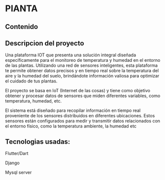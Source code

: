# PIANTA

## Contenido

## Descripcion del proyecto

Una plataforma IOT que presenta una solución integral diseñada específicamente para el monitoreo de temperatura y humedad en el entorno de las plantas. Utilizando una red de sensores inteligentes, esta plataforma te permite obtener datos precisos y en tiempo real sobre la temperatura del aire y la humedad del suelo, brindándote información valiosa para optimizar el cuidado de tus plantas.


El proyecto se basa en IoT (Internet de las cosas) y tiene como objetivo obtener y procesar datos de sensores que miden diferentes variables, como temperatura, humedad, etc.

El sistema está diseñado para recopilar información en tiempo real proveniente de los sensores distribuidos en diferentes ubicaciones. Estos sensores están configurados para medir y transmitir datos relacionados con el entorno físico, como la temperatura ambiente, la humedad etc


## Tecnologias usadas:

Flutter/Dart


Django


Mysql server






